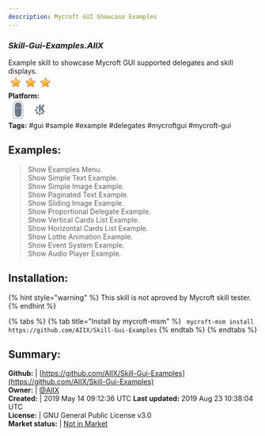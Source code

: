 ```yaml
---
description: Mycroft GUI Showcase Examples
---
```


### _Skill-Gui-Examples.AIIX_  
Example skill to showcase Mycroft GUI supported delegates and skill displays.  
![](../.gitbook/assets/star.png)![](../.gitbook/assets/star.png)![](../.gitbook/assets/star.png)  
**Platform:**  
 ![Mark II](../.gitbook/assets/mark-2-icon.png)  ![plasmoid](../.gitbook/assets/kde.png)   
**Tags:** \#gui \#sample \#example \#delegates \#mycroftgui \#mycroft-gui   
## Examples:  
> Show Examples Menu.  
> Show Simple Text Example.  
> Show Simple Image Example.  
> Show Paginated Text Example.  
> Show Sliding Image Example.  
> Show Proportional Delegate Example.  
> Show Vertical Cards List Example.  
> Show Horizontal Cards List Example.  
> Show Lottie Animation Example.  
> Show Event System Example.  
> Show Audio Player Example.  
  
## Installation:  
{% hint style="warning" %}
This skill is not aproved by Mycroft skill tester.
{% endhint %}
    
{% tabs %}
{% tab title="Install by mycroft-msm" %}
``` mycroft-msm install https://github.com/AIIX/Skill-Gui-Examples```
{% endtab %}
  {% endtabs %}
    
## Summary:  
**Github:** | [https://github.com/AIIX/Skill-Gui-Examples](https://github.com/AIIX/Skill-Gui-Examples)  
**Owner:** | [@AIIX](https://github.com/AIIX)  
**Created:** | 2019 May 14 09:12:36 UTC  **Last updated:** 2019 Aug 23 10:38:04 UTC  
**License:** | GNU General Public License v3.0  
**Market status:** | [Not in Market](https://market.mycroft.ai/skill/)  
